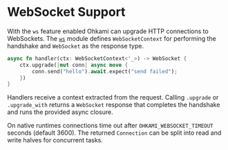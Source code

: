 # WebSocket Support

With the `ws` feature enabled Ohkami can upgrade HTTP connections to WebSockets.
The [`ws`](../ohkami-0.24/ohkami/src/ws) module defines `WebSocketContext` for
performing the handshake and `WebSocket` as the response type.

```rust
async fn handler(ctx: WebSocketContext<'_>) -> WebSocket {
    ctx.upgrade(|mut conn| async move {
        conn.send("hello").await.expect("send failed");
    })
}
```

Handlers receive a context extracted from the request. Calling `.upgrade` or
`.upgrade_with` returns a `WebSocket` response that completes the handshake and
runs the provided async closure.

On native runtimes connections time out after `OHKAMI_WEBSOCKET_TIMEOUT` seconds
(default 3600).  The returned `Connection` can be split into read and write
halves for concurrent tasks.


